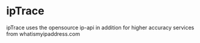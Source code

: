 # ipTrace
 ipTrace uses the opensource ip-api in addition for higher accuracy services from whatismyipaddress.com
